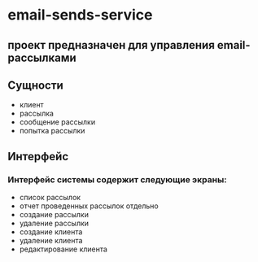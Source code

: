 # email-sends-service

## проект предназначен для управления email-рассылками

## Сущности

- клиент    
- рассылка
- сообщение рассылки
- попытка рассылки

## Интерфейс

### Интерфейс системы содержит следующие экраны: 
- список рассылок
- отчет проведенных рассылок отдельно
- создание рассылки
- удаление рассылки
- создание клиента
- удаление клиента
- редактирование клиента